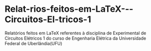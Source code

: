 # Relat-rios-feitos-em-LaTeX---Circuitos-El-tricos-1
Relatórios feitos em LaTeX referentes à disciplina de Experimental de Circuitos Elétricos 1 do curso de Engenharia Elétrica da Universidade Federal de Uberlândia(UFU)
